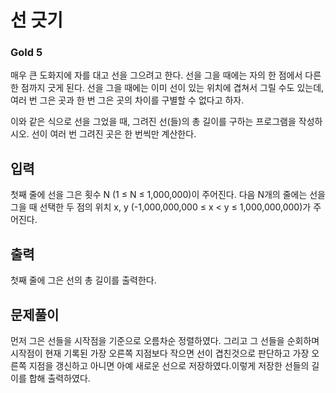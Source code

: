 # 선 긋기

### Gold 5

매우 큰 도화지에 자를 대고 선을 그으려고 한다. 선을 그을 때에는 자의 한 점에서 다른 한 점까지 긋게 된다. 선을 그을 때에는 이미 선이 있는 위치에 겹쳐서 그릴 수도 있는데, 여러 번 그은 곳과 한 번 그은 곳의 차이를 구별할 수 없다고 하자.

이와 같은 식으로 선을 그었을 때, 그려진 선(들)의 총 길이를 구하는 프로그램을 작성하시오. 선이 여러 번 그려진 곳은 한 번씩만 계산한다.

## 입력
첫째 줄에 선을 그은 횟수 N (1 ≤ N ≤ 1,000,000)이 주어진다. 다음 N개의 줄에는 선을 그을 때 선택한 두 점의 위치 x, y (-1,000,000,000 ≤ x < y ≤ 1,000,000,000)가 주어진다.

## 출력
첫째 줄에 그은 선의 총 길이를 출력한다.

## 문제풀이
먼저 그은 선들을 시작점을 기준으로 오름차순 정렬하였다. 그리고 그 선들을 순회하며 시작점이 현재 기록된 가장 오른쪽 지점보다 작으면 선이 겹친것으로 판단하고 가장 오른쪽 지점을 갱신하고 아니면 아예 새로운 선으로 저장하였다.이렇게 저장한 선들의 길이를 합해 출력하였다.